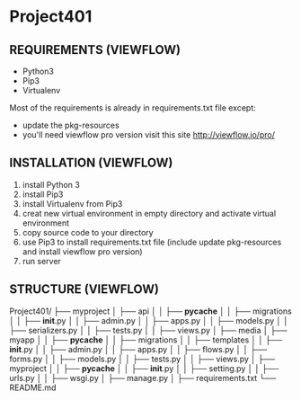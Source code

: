 # Project401

REQUIREMENTS (VIEWFLOW)
------------
 * Python3
 * Pip3
 * Virtualenv 

Most of the requirements is already in requirements.txt file except:

 * update the pkg-resources
 * you'll need viewflow pro version visit this site http://viewflow.io/pro/

INSTALLATION (VIEWFLOW)
------------
 
 1. install Python 3
 2. install Pip3
 3. install Virtualenv from Pip3
 4. creat new virtual environment in empty directory and activate virtual environment
 5. copy source code to your directory
 6. use Pip3 to install requirements.txt file (include update pkg-resources and install viewflow pro version)
 7. run server

STRUCTURE (VIEWFLOW)
------------
 
Project401/
├── myproject
│   ├── api
│   │   ├── __pycache__
│   │   ├── migrations
│   │   ├── __init__.py
│   │   ├── admin.py
│   │   ├── apps.py
│   │   ├── models.py
│   │   ├── serializers.py
│   │   ├── tests.py
│   │   ├── views.py
│   ├── media
│   ├── myapp
│   │   ├── __pycache__
│   │   ├── migrations
│   │   ├── templates
│   │   ├── __init__.py
│   │   ├── admin.py
│   │   ├── apps.py
│   │   ├── flows.py
│   │   ├── forms.py
│   │   ├── models.py
│   │   ├── tests.py
│   │   ├── views.py
│   ├── myproject
│   │   ├── __pycache__
│   │   ├── __init__.py
│   │   ├── setting.py
│   │   ├── urls.py
│   │   ├── wsgi.py
│   ├── manage.py
│   ├── requirements.txt
└── README.md
